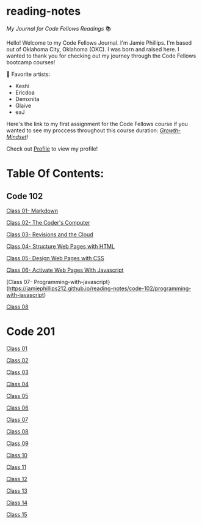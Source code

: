 # reading-notes

*My Journal for Code Fellows Readings* 📚


Hello! Welcome to my Code Fellows Journal. I'm Jamie Phillips. I'm based out of Oklahoma City, Oklahoma (OKC). I was born and raised here. I wanted to thank you for checking out my journey through the Code Fellows bootcamp courses!

🎵 Favorite artists:
- Keshi
- Ericdoa
- Demxnita
- Glaive 
- eaJ
  
Here's the link to my first assignment for the Code Fellows course if you wanted to see my proccess throughout this course duration: *[Growth-Mindset](https://jamiephillips212.github.io/reading-notes/growth-mindset)!*

Check out [Profile](https://github.com/jamiephillips212/) to view my profile!
  
# Table Of Contents:

## Code 102

[Class 01- Markdown](https://jamiephillips212.github.io/reading-notes/code-102/markdown)

[Class 02- The Coder's Computer](https://jamiephillips212.github.io/reading-notes/code-102/the-coders-computer)

[Class 03- Revisions and the Cloud](https://jamiephillips212.github.io/reading-notes/code-102/revisions-and-the-cloud)

[Class 04- Structure Web Pages with HTML](https://jamiephillips212.github.io/reading-notes/code-102/structure-web-pages-with-html)

[Class 05- Design Web Pages with CSS](https://jamiephillips212.github.io/reading-notes/code-102/design-web-pages-with-css)

[Class 06- Activate Web Pages With Javascript](https://jamiephillips212.github.io/reading-notes/code-102/activate-web-pages-with-javascript)

[Class 07- Programming-with-javascript}(https://jamiephillips212.github.io/reading-notes/code-102/programming-with-javascript)

[Class 08](https://jamiephillips212.github.io/reading-notes/code-102/operators-and-loops)

# Code 201

[Class 01](https://jamiephillips212.github.io/reading-notes/code-201/class-01)

[Class 02](https://jamiephillips212.github.io/reading-notes/code-201/class-02)

[Class 03](https://jamiephillips212.github.io/reading-notes/code-201/class-03)

[Class 04](https://jamiephillips212.github.io/reading-notes/code-201/class-04)

[Class 05](https://jamiephillips212.github.io/reading-notes/code-201/class-05)

[Class 06](https://jamiephillips212.github.io/reading-notes/code-201/class-06)

[Class 07](https://jamiephillips212.github.io/reading-notes/code-201/class-07)

[Class 08](https://jamiephillips212.github.io/reading-notes/code-201/class-08)

[Class 09](https://jamiephillips212.github.io/reading-notes/code-201/class-09)

[Class 10](https://jamiephillips212.github.io/reading-notes/code-201/class-10)

[Class 11](https://jamiephillips212.github.io/reading-notes/code-201/class-11)

[Class 12](https://jamiephillips212.github.io/reading-notes/code-201/class-12)

[Class 13](https://jamiephillips212.github.io/reading-notes/code-201/class-13)

[Class 14](https://jamiephillips212.github.io/reading-notes/code-201/class-14)

[Class 15](https://jamiephillips212.github.io/reading-notes/code-201/class-15)
